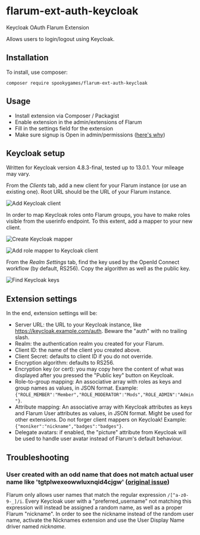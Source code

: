 # flarum-ext-auth-keycloak

Keycloak OAuth Flarum Extension

Allows users to login/logout using Keycloak.

## Installation

To install, use composer:
```
composer require spookygames/flarum-ext-auth-keycloak
```
## Usage
* Install extension via Composer / Packagist
* Enable extension in the admin/extensions of Flarum
* Fill in the settings field for the extension
* Make sure signup is Open in admin/permissions ([here's why](https://github.com/spookygames/flarum-ext-auth-keycloak/issues/22))

## Keycloak setup

Written for Keycloak version 4.8.3-final, tested up to 13.0.1. Your mileage may vary.

From the _Clients_ tab, add a new client for your Flarum instance (or use an existing one). Root URL should be the URL of your Flarum instance.

![Add Keycloak client](https://github.com/spookygames/flarum-ext-auth-keycloak/raw/master/images/keycloak-add-client.png "Add Keycloak client")

In order to map Keycloak roles onto Flarum groups, you have to make roles visible from the userinfo endpoint. To this extent, add a mapper to your new client.

![Create Keycloak mapper](https://github.com/spookygames/flarum-ext-auth-keycloak/raw/master/images/keycloak-create-mapper-1.png "Create Keycloak mapper")

![Add role mapper to Keycloak client](https://github.com/spookygames/flarum-ext-auth-keycloak/raw/master/images/keycloak-create-mapper-2.png "Add role mapper to Keycloak client")

From the _Realm Settings_ tab, find the key used by the OpenId Connect workflow (by default, RS256). Copy the algorithm as well as the public key.

![Find Keycloak keys](https://github.com/spookygames/flarum-ext-auth-keycloak/raw/master/images/keycloak-find-keys.png "Find Keycloak keys")

## Extension settings

In the end, extension settings will be:
* Server URL: the URL to your Keycloak instance, like https://keycloak.example.com/auth. Beware the "auth" with no trailing slash.
* Realm: the authentication realm you created for your Flarum.
* Client ID: the name of the client you created above.
* Client Secret: defaults to client ID if you do not override.
* Encryption algorithm: defaults to RS256.
* Encryption key (or cert): you may copy here the content of what was displayed after you pressed the "Public key" button on Keycloak.
* Role-to-group mapping: An associative array with roles as keys and group names as values, in JSON format. Example: `{"ROLE_MEMBER":"Member","ROLE_MODERATOR":"Mods","ROLE_ADMIN":"Admin"}`.
* Attribute mapping: An associative array with Keycloak attributes as keys and Flarum User attributes as values, in JSON format. Might be used for other extensions. Do not forger client mappers on Keycloak! Example: `{"moniker":"nickname","badges":"badges"}`.
* Delegate avatars: if enabled, the "picture" attribute from Keycloak will be used to handle user avatar instead of Flarum's default behaviour.

## Troubleshooting

### User created with an odd name that does not match actual user name like 'tgtplwexeowwluxnqid4cjgw' ([original issue](https://github.com/spookygames/flarum-ext-auth-keycloak/issues/21))

Flarum only allows user names that match the regular expression `/[^a-z0-9-_]/i`.
Every Keycloak user with a "preferred_username" not matching this expression will instead be assigned a random name, as well as a proper Flarum "nickname".
In order to see the nickname instead of the random user name, activate the Nicknames extension and use the User Display Name driver named _nickname_.

